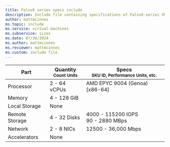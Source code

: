 ```yaml
---
title: Falsv6 series specs include
description: Include file containing specifications of Falsv6-series VM sizes.
author: mattmcinnes
ms.topic: include
ms.service: virtual-machines
ms.subservice: sizes
ms.date: 07/30/2024
ms.author: mattmcinnes
ms.reviewer: mattmcinnes
ms.custom: include file
---
```

| Part | Quantity <br><sup>Count Units | Specs <br><sup>SKU ID, Performance Units, etc.  |
|---|---|---|
| Processor      | 2 - 64 vCPUs       | AMD EPYC 9004 (Genoa) [x86-64]                               |
| Memory         | 4 - 128 GiB          |                                  |
| Local Storage  | None           |                                |
| Remote Storage | 4 - 32 Disks    | 4000 - 115200 IOPS <br>90 - 2880 MBps   |
| Network        | 2 - 8 NICs          | 12500 - 36,000 Mbps                          |
| Accelerators   | None              |                                   |
